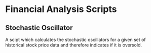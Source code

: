 # Financial Analysis Scripts
## Stochastic Oscillator
A scipt which calculates the stochastic oscillators for a given set of historical stock price data and therefore indicates if it is oversold.
